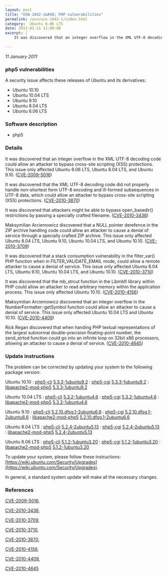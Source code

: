 ```yaml
---
layout: post
title: "USN-1042-1&#58; PHP vulnerabilities"
permalink: /usn/usn-1042-1/index.html
category:  Ubuntu 6.06 LTS
date: 2011-01-11 12:00:00
excerpt: |
    It was discovered that an integer overflow in the XML UTF-8 decoding code could allow an attacker to bypass cross-site scripting (XSS) protections. This issue only affected Ubuntu 6.06 LTS, Ubuntu 8.04 LTS, and Ubuntu 9.10. ([CVE-2009-5016](http://people.ubuntu.com/~ubuntu-security/cve/CVE-2009-5016))
    
--- 
```

 
 

*11 January 2011*

### php5 vulnerabilities

A security issue affects these releases of Ubuntu and its derivatives:

* Ubuntu 10.10
* Ubuntu 10.04 LTS
* Ubuntu 9.10
* Ubuntu 8.04 LTS
* Ubuntu 6.06 LTS

### Software description

* php5 

### Details

It was discovered that an integer overflow in the XML UTF-8 decoding code could allow an attacker to bypass cross-site scripting (XSS) protections. This issue only affected Ubuntu 6.06 LTS, Ubuntu 8.04 LTS, and Ubuntu 9.10. ([CVE-2009-5016](http://people.ubuntu.com/~ubuntu-security/cve/CVE-2009-5016))

It was discovered that the XML UTF-8 decoding code did not properly handle non-shortest form UTF-8 encoding and ill-formed subsequences in UTF-8 data, which could allow an attacker to bypass cross-site scripting (XSS) protections. ([CVE-2010-3870](http://people.ubuntu.com/~ubuntu-security/cve/CVE-2010-3870))

It was discovered that attackers might be able to bypass open_basedir() restrictions by passing a specially crafted filename. ([CVE-2010-3436](http://people.ubuntu.com/~ubuntu-security/cve/CVE-2010-3436))

Maksymilian Arciemowicz discovered that a NULL pointer derefence in the ZIP archive handling code could allow an attacker to cause a denial of service through a specially crafted ZIP archive. This issue only affected Ubuntu 8.04 LTS, Ubuntu 9.10, Ubuntu 10.04 LTS, and Ubuntu 10.10. ([CVE-2010-3709](http://people.ubuntu.com/~ubuntu-security/cve/CVE-2010-3709))

It was discovered that a stack consumption vulnerability in the filter_var() PHP function when in FILTER_VALIDATE_EMAIL mode, could allow a remote attacker to cause a denial of service. This issue only affected Ubuntu 8.04 LTS, Ubuntu 9.10, Ubuntu 10.04 LTS, and Ubuntu 10.10. ([CVE-2010-3710](http://people.ubuntu.com/~ubuntu-security/cve/CVE-2010-3710))

It was discovered that the mb_strcut function in the Libmbfl library within PHP could allow an attacker to read arbitrary memory within the application process. This issue only affected Ubuntu 10.10. ([CVE-2010-4156](http://people.ubuntu.com/~ubuntu-security/cve/CVE-2010-4156))

Maksymilian Arciemowicz discovered that an integer overflow in the NumberFormatter::getSymbol function could allow an attacker to cause a denial of service. This issue only affected Ubuntu 10.04 LTS and Ubuntu 10.10. ([CVE-2010-4409](http://people.ubuntu.com/~ubuntu-security/cve/CVE-2010-4409))

Rick Regan discovered that when handing PHP textual representations of the largest subnormal double-precision floating-point number, the zend_strtod function could go into an infinite loop on 32bit x86 processors, allowing an attacker to cause a denial of service. ([CVE-2010-4645](http://people.ubuntu.com/~ubuntu-security/cve/CVE-2010-4645)) 

### Update instructions

The problem can be corrected by updating your system to the following package version:

Ubuntu 10.10
 : [php5-cli](https://launchpad.net/ubuntu/+source/php5) <span> [5.3.3-1ubuntu9.2](https://launchpad.net/ubuntu/+source/php5/5.3.3-1ubuntu9.2) </span> 
 : [php5-cgi](https://launchpad.net/ubuntu/+source/php5) <span> [5.3.3-1ubuntu9.2](https://launchpad.net/ubuntu/+source/php5/5.3.3-1ubuntu9.2) </span> 
 : [libapache2-mod-php5](https://launchpad.net/ubuntu/+source/php5) <span> [5.3.3-1ubuntu9.2](https://launchpad.net/ubuntu/+source/php5/5.3.3-1ubuntu9.2) </span> 

Ubuntu 10.04 LTS
 : [php5-cli](https://launchpad.net/ubuntu/+source/php5) <span> [5.3.2-1ubuntu4.6](https://launchpad.net/ubuntu/+source/php5/5.3.2-1ubuntu4.6) </span> 
 : [php5-cgi](https://launchpad.net/ubuntu/+source/php5) <span> [5.3.2-1ubuntu4.6](https://launchpad.net/ubuntu/+source/php5/5.3.2-1ubuntu4.6) </span> 
 : [libapache2-mod-php5](https://launchpad.net/ubuntu/+source/php5) <span> [5.3.2-1ubuntu4.6](https://launchpad.net/ubuntu/+source/php5/5.3.2-1ubuntu4.6) </span> 

Ubuntu 9.10
 : [php5-cli](https://launchpad.net/ubuntu/+source/php5) <span> [5.2.10.dfsg.1-2ubuntu6.6](https://launchpad.net/ubuntu/+source/php5/5.2.10.dfsg.1-2ubuntu6.6) </span> 
 : [php5-cgi](https://launchpad.net/ubuntu/+source/php5) <span> [5.2.10.dfsg.1-2ubuntu6.6](https://launchpad.net/ubuntu/+source/php5/5.2.10.dfsg.1-2ubuntu6.6) </span> 
 : [libapache2-mod-php5](https://launchpad.net/ubuntu/+source/php5) <span> [5.2.10.dfsg.1-2ubuntu6.6](https://launchpad.net/ubuntu/+source/php5/5.2.10.dfsg.1-2ubuntu6.6) </span> 

Ubuntu 8.04 LTS
 : [php5-cli](https://launchpad.net/ubuntu/+source/php5) <span> [5.2.4-2ubuntu5.13](https://launchpad.net/ubuntu/+source/php5/5.2.4-2ubuntu5.13) </span> 
 : [php5-cgi](https://launchpad.net/ubuntu/+source/php5) <span> [5.2.4-2ubuntu5.13](https://launchpad.net/ubuntu/+source/php5/5.2.4-2ubuntu5.13) </span> 
 : [libapache2-mod-php5](https://launchpad.net/ubuntu/+source/php5) <span> [5.2.4-2ubuntu5.13](https://launchpad.net/ubuntu/+source/php5/5.2.4-2ubuntu5.13) </span> 

Ubuntu 6.06 LTS
 : [php5-cli](https://launchpad.net/ubuntu/+source/php5) <span> [5.1.2-1ubuntu3.20](https://launchpad.net/ubuntu/+source/php5/5.1.2-1ubuntu3.20) </span> 
 : [php5-cgi](https://launchpad.net/ubuntu/+source/php5) <span> [5.1.2-1ubuntu3.20](https://launchpad.net/ubuntu/+source/php5/5.1.2-1ubuntu3.20) </span> 
 : [libapache2-mod-php5](https://launchpad.net/ubuntu/+source/php5) <span> [5.1.2-1ubuntu3.20](https://launchpad.net/ubuntu/+source/php5/5.1.2-1ubuntu3.20) </span> 

To update your system, please follow these instructions: [https://wiki.ubuntu.com/Security/Upgrades](https://wiki.ubuntu.com/Security/Upgrades).

In general, a standard system update will make all the necessary changes. 

### References

 
 [CVE-2009-5016](http://people.ubuntu.com/~ubuntu-security/cve/CVE-2009-5016), 

 [CVE-2010-3436](http://people.ubuntu.com/~ubuntu-security/cve/CVE-2010-3436), 

 [CVE-2010-3709](http://people.ubuntu.com/~ubuntu-security/cve/CVE-2010-3709), 

 [CVE-2010-3710](http://people.ubuntu.com/~ubuntu-security/cve/CVE-2010-3710), 

 [CVE-2010-3870](http://people.ubuntu.com/~ubuntu-security/cve/CVE-2010-3870), 

 [CVE-2010-4156](http://people.ubuntu.com/~ubuntu-security/cve/CVE-2010-4156), 

 [CVE-2010-4409](http://people.ubuntu.com/~ubuntu-security/cve/CVE-2010-4409), 

 [CVE-2010-4645](http://people.ubuntu.com/~ubuntu-security/cve/CVE-2010-4645)
 

